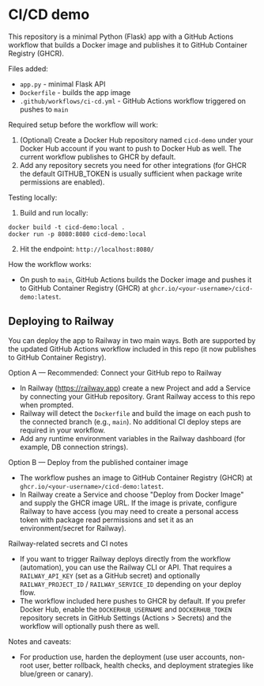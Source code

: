 # CI/CD demo

This repository is a minimal Python (Flask) app with a GitHub Actions workflow that builds a Docker image and publishes it to GitHub Container Registry (GHCR).

Files added:
- `app.py` - minimal Flask API
- `Dockerfile` - builds the app image
- `.github/workflows/ci-cd.yml` - GitHub Actions workflow triggered on pushes to `main`

Required setup before the workflow will work:

1. (Optional) Create a Docker Hub repository named `cicd-demo` under your Docker Hub account if you want to push to Docker Hub as well. The current workflow publishes to GHCR by default.
2. Add any repository secrets you need for other integrations (for GHCR the default GITHUB_TOKEN is usually sufficient when package write permissions are enabled).

Testing locally:

1. Build and run locally:
```
docker build -t cicd-demo:local .
docker run -p 8080:8080 cicd-demo:local
```
2. Hit the endpoint: `http://localhost:8080/`

How the workflow works:

- On push to `main`, GitHub Actions builds the Docker image and pushes it to GitHub Container Registry (GHCR) at `ghcr.io/<your-username>/cicd-demo:latest`.


Deploying to Railway
--------------------

You can deploy the app to Railway in two main ways. Both are supported by the updated GitHub Actions workflow included in this repo (it now publishes to GitHub Container Registry).

Option A — Recommended: Connect your GitHub repo to Railway

- In Railway (https://railway.app) create a new Project and add a Service by connecting your GitHub repository. Grant Railway access to this repo when prompted.
- Railway will detect the `Dockerfile` and build the image on each push to the connected branch (e.g., `main`). No additional CI deploy steps are required in your workflow.
- Add any runtime environment variables in the Railway dashboard (for example, DB connection strings).

Option B — Deploy from the published container image

- The workflow pushes an image to GitHub Container Registry (GHCR) at `ghcr.io/<your-username>/cicd-demo:latest`.
- In Railway create a Service and choose "Deploy from Docker Image" and supply the GHCR image URL. If the image is private, configure Railway to have access (you may need to create a personal access token with package read permissions and set it as an environment/secret for Railway).

Railway-related secrets and CI notes

- If you want to trigger Railway deploys directly from the workflow (automation), you can use the Railway CLI or API. That requires a `RAILWAY_API_KEY` (set as a GitHub secret) and optionally `RAILWAY_PROJECT_ID` / `RAILWAY_SERVICE_ID` depending on your deploy flow.
- The workflow included here pushes to GHCR by default. If you prefer Docker Hub, enable the `DOCKERHUB_USERNAME` and `DOCKERHUB_TOKEN` repository secrets in GitHub Settings (Actions > Secrets) and the workflow will optionally push there as well.


Notes and caveats:


- For production use, harden the deployment (use user accounts, non-root user, better rollback, health checks, and deployment strategies like blue/green or canary).
